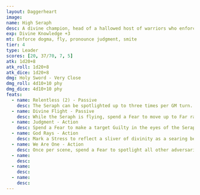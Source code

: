 ```yaml
---
layout: Daggerheart
image:
name: High Seraph
desc: A divine champion, head of a hallowed host of warriors who enforce their god’s will.
exp: Divine Knowledge +3
mt: Enforce dogma, fly, pronounce judgment, smite
tier: 4
type: Leader
scores: [20, 37/70, 7, 5]
atk: 1d20+8
atk_roll: 1d20+8
atk_dice: 1d20+8
dmg: Holy Sword - Very Close
dmg_roll: 4d10+10 phy
dmg_dice: 4d10+10 phy
feats:
  - name: Relentless (2) - Passive
    desc: The Seraph can be spotlighted up to three times per GM turn. Spend Fear as usual to spotlight them.
  - name: Divine Flight - Passive
    desc: While the Seraph is flying, spend a Fear to move up to Far range instead of Close range before taking an action.
  - name: Judgment - Action
    desc: Spend a Fear to make a target Guilty in the eyes of the Seraph’s god until the Seraph is defeated. While Guilty, the target doesn’t gain Hope on a result with Hope. When the Seraph succeeds on a standard attack against a Guilty target, they deal Severe damage instead of their standard damage. The Seraph can only mark one target at a time.
  - name: God Rays - Action
    desc: Mark a Stress to reflect a sliver of divinity as a searing beam of light that hits up to twenty targets within Very Far range. Targets must make a Presence Reaction Roll, with disadvantage if they are marked Guilty. Targets who fail take 4d6+12 magic damage. Targets who succeed take half damage.
  - name: We Are One - Action
    desc: Once per scene, spend a Fear to spotlight all other adversaries within Far range. Attacks they make while spotlighted in this way deal half damage.
  - name: 
    desc: 
  - name: 
    desc: 
  - name: 
    desc: 
---
```

